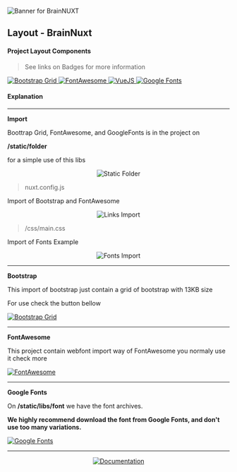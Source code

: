![Banner for BrainNUXT](https://github.com/maccali/BrainNUXT/blob/master/.github/banner.png)

## Layout - BrainNuxt

#### Project Layout Components
> See links on Badges for more information

  <a href="https://getbootstrap.com" target="_blank">
    <img alt="Bootstrap Grid" src="https://img.shields.io/badge/Bootstrap Grid-4.4.1-0.svg?style=flat-square&color=563d7c&labelColor=000000">
  </a>
  <a href="https://fontawesome.com" target="_blank">
    <img alt="FontAwesome" src="https://img.shields.io/badge/Font Awesome-5.13.0-0.svg?style=flat-square&color=228ae6&labelColor=000000">
  </a>
  <a href="https://vuejs.org/?brainnuxt=true">
    <img alt="VueJS" src="https://img.shields.io/badge/VueJS-^2.6.11-0.svg?style=flat-square&color=41b883&labelColor=000000">
  </a>
  <a href="https://fonts.google.com" target="_blank">
    <img alt="Google Fonts" src="https://img.shields.io/badge/Google-Fonts-0.svg?style=flat-square&color=ff5252&labelColor=000000" />
  </a>

#### Explanation

<hr>
<p>
  <b>Import</b>
</p>
<p>
  Boottrap Grid, FontAwesome, and GoogleFonts is in the project on <p><b>/static/folder</b></p> for a simple use of this libs
</p>
<p align="center">
  <img alt="Static Folder" src="https://github.com/maccali/BrainNUXT/blob/maccali/.github/code/folderFile/static.png">
</p>

> nuxt.config.js

<p>
  Import of Bootstrap and FontAwesome
</p>
<p align="center">
  <img alt="Links Import" src="https://github.com/maccali/BrainNUXT/blob/maccali/.github/code/env/link.png">
</p>

> /css/main.css

<p>
  Import of Fonts Example
</p>
<p align="center">
  <img alt="Fonts Import" src="https://github.com/maccali/BrainNUXT/blob/maccali/.github/code/env/css.png">
</p>



<hr/>
<p>
  <b>Bootstrap</b>
</p>
<p>
  This import of bootstrap just contain a grid of bootstrap with 13KB size 
</p>
<p>
  For use check the button bellow
</p>
<a href="https://getbootstrap.com/docs/4.4/layout/grid/" target="_blank">
  <img alt="Bootstrap Grid" src="https://img.shields.io/badge/Bootstrap-Grid Docs-0.svg?style=flat-square&color=563d7c&labelColor=000000">
</a>

<hr>
<p>
  <b>FontAwesome</b>
</p>
<p>
  This project contain webfont import way of FontAwesome you normaly use it check more 
</p>
<a href="https://fontawesome.com" target="_blank">
  <img alt="FontAwesome" src="https://img.shields.io/badge/Font-Awesome-0.svg?style=flat-square&color=0b9a6e&labelColor=000000">
</a>

<hr>
<p>
  <b>Google Fonts</b>
</p>
<p>
  On <b>/static/libs/font</b> we have the font archives.
</p>
<p>
  <b>
    We highly recommend download the font from Google Fonts, and don't use too many variations.
  </b>
</p>
<a href="https://fonts.google.com" target="_blank">
  <img alt="Google Fonts" src="https://img.shields.io/badge/Google-Fonts-0.svg?style=flat-square&color=ff5252&labelColor=000000" />
</a>

<hr>
<p align="center">
 <a href="https://github.com/maccali/BrainNUXT/blob/master/.docs/Index.md" target="_blank">
    <img alt="Documentation" src="https://img.shields.io/badge/GO TO-DOCS INDEX-0.svg?style=flat-square&labelColor=000000&color=7159c1">
  </a>
</p>
